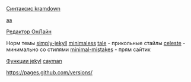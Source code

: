 

[Синтаксис kramdown](https://kramdown.gettalong.org/syntax.html#tables)

[aa](https://learn.cloudcannon.com/jekyll-cheat-sheet/)

[Редактор ОнЛайн](https://prose.io/) 


Норм темы
[simply-jekyll](https://jekyll-themes.com/simply-jekyll/)
[minimaless](https://jekyll-themes.com/minimaless/)
[tale](https://github.com/chesterhow/tale) - прикольные стайлы
[celeste](https://nicoelayda.github.io/celeste/) - минимально со стилями
[minimal-mistakes](hhttps://mmistakes.github.io/minimal-mistakes/) - прям сайтик
[](ttps://jekyll-themes.com/just-the-docs/)




<a href="https://learn.cloudcannon.com/jekyll-cheat-sheet/">Функции jekyl</a>
<a href="https://github.com/pages-themes/cayman">cayman</a>


https://pages.github.com/versions/